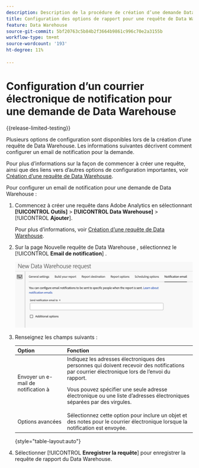 ```yaml
---
description: Description de la procédure de création d’une demande Data Warehouse.
title: Configuration des options de rapport pour une requête de Data Warehouse
feature: Data Warehouse
source-git-commit: 5bf20763c5b84b2f3664b9861c996c70e2a3155b
workflow-type: tm+mt
source-wordcount: '193'
ht-degree: 11%

---
```


# Configuration d’un courrier électronique de notification pour une demande de Data Warehouse

{{release-limited-testing}}

Plusieurs options de configuration sont disponibles lors de la création d’une requête de Data Warehouse. Les informations suivantes décrivent comment configurer un email de notification pour la demande.

Pour plus d’informations sur la façon de commencer à créer une requête, ainsi que des liens vers d’autres options de configuration importantes, voir [Création d’une requête de Data Warehouse](/help/export/data-warehouse/create-request/t-dw-create-request.md).

Pour configurer un email de notification pour une demande de Data Warehouse :

1. Commencez à créer une requête dans Adobe Analytics en sélectionnant **[!UICONTROL Outils]** > **[!UICONTROL Data Warehouse]** > [!UICONTROL **Ajouter**].

   Pour plus d’informations, voir [Création d’une requête de Data Warehouse](/help/export/data-warehouse/create-request/t-dw-create-request.md).

1. Sur la page Nouvelle requête de Data Warehouse , sélectionnez le [!UICONTROL **Email de notification**] .

   ![Onglet Destination du rapport](assets/dw-notification-email.png)

1. Renseignez les champs suivants :

   | Option | Fonction |
   |---------|----------|
   | Envoyer un e-mail de notification à | Indiquez les adresses électroniques des personnes qui doivent recevoir des notifications par courrier électronique lors de l’envoi du rapport. <p>Vous pouvez spécifier une seule adresse électronique ou une liste d’adresses électroniques séparées par des virgules.</p> |
   | Options avancées | Sélectionnez cette option pour inclure un objet et des notes pour le courrier électronique lorsque la notification est envoyée. |

   {style="table-layout:auto"}

1. Sélectionner [!UICONTROL **Enregistrer la requête**] pour enregistrer la requête de rapport du Data Warehouse.
